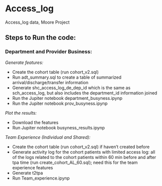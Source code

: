 # Access_log
Access_log data, Moore Project

## Steps to Run the code:

### Department and Provider Business:

*Generate features:*
* Create the cohort table (run cohort_v2.sql)
* Run adt_summary.sql to create a table of summarized arrival/discharge/transfer information
* Generate shc_access_log_de_dep_id which is the same as sch_access_log, but also includes the department_id information joined
* Run the Jupiter notebook department_busyness.ipynp
* Run the Jupiter notebook prov_busyness.ipynp

*Plot the results:*
* Download the features
* Run Jupiter notebook busyness_results.ipynp

*Team Experience (Individual and Shared):*
* Create the cohort table (run cohort_v2.sql) if haven’t created before
* Generate activity log for the cohort patients with limited access log: all of the logs related to the cohort patients within 60 min before and after tpa time (run create_cohort_AL_60.sql); need this for the team experience features 
* Generate t2tpa 
* Run Team_experience.ipynp
